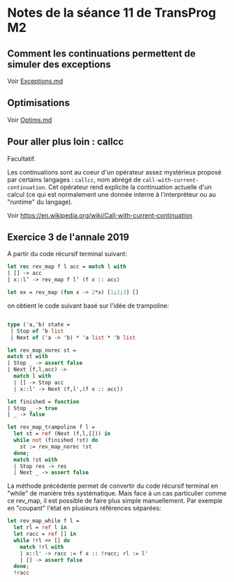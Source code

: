 Notes de la séance 11 de TransProg M2
=====================================

## Comment les continuations permettent de simuler des exceptions

Voir [Exceptions.md](Exceptions.md)

## Optimisations

Voir [Optims.md](Optims.md)

## Pour aller plus loin : callcc

Facultatif.

Les continuations sont au coeur d'un opérateur assez mystérieux
proposé par certains langages : `callcc`, nom abrégé de
`call-with-current-continuation`. Cet opérateur rend explicite
la continuation actuelle d'un calcul (ce qui est normalement
une donnée interne à l'interpréteur ou au "runtime" du langage).

Voir https://en.wikipedia.org/wiki/Call-with-current-continuation


## Exercice 3 de l'annale 2019

A partir du code récursif terminal suivant:

```ocaml
let rec rev_map f l acc = match l with
| [] -> acc
| x::l’ -> rev_map f l’ (f x :: acc)

let ex = rev_map (fun x -> 2*x) [1;2;3] []
```

on obtient le code suivant basé sur l'idée de trampoline:

```ocaml

type ('a,'b) state =
 | Stop of 'b list
 | Next of ('a -> 'b) * 'a list * 'b list

let rev_map_norec st =
match st with
| Stop _ -> assert false
| Next (f,l,acc) ->
  match l with
  | [] -> Stop acc
  | x::l' -> Next (f,l',(f x :: acc))

let finished = function
| Stop _ -> true
| _ -> false

let rev_map_trampoline f l =
  let st = ref (Next (f,l,[])) in
  while not (finished !st) do
    st := rev_map_norec !st
  done;
  match !st with
  | Stop res -> res
  | Next _ -> assert false
```

La méthode précédente permet de convertir du code récursif terminal en
"while" de manière très systématique.  Mais face à un cas particulier
comme ce rev_map, il est possible de faire plus simple
manuellement. Par exemple en "coupant" l'état en plusieurs références
séparées:

```ocaml
let rev_map_while f l =
  let rl = ref l in
  let racc = ref [] in
  while !rl <> [] do
    match !rl with
    | x::l' -> racc := f x :: !racc; rl := l'
    | [] -> assert false
  done;
  !racc
```
